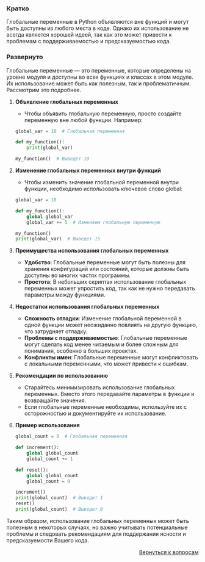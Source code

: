 ### Кратко

Глобальные переменные в Python объявляются вне функций и могут быть доступны из любого места в коде. Однако их
использование не всегда является хорошей идеей, так как это может привести к проблемам с поддерживаемостью и
предсказуемостью кода.

### Развернуто

Глобальные переменные — это переменные, которые определены на уровне модуля и доступны во всех функциях и классах в
этом модуле. Их использование может быть как полезным, так и проблематичным. Рассмотрим это подробнее.

1. **Объявление глобальных переменных**
    - Чтобы объявить глобальную переменную, просто создайте переменную вне любой функции. Например:
    ```Python
    global_var = 10  # Глобальная переменная

    def my_function():
        print(global_var)

    my_function()  # Выведет 10
    ```

2. **Изменение глобальных переменных внутри функций**
    - Чтобы изменить значение глобальной переменной внутри функции, необходимо использовать ключевое слово global:
    ```Python
    global_var = 10

    def my_function():
        global global_var
        global_var += 5  # Изменяем глобальную переменную

    my_function()
    print(global_var)  # Выведет 15
    ```

3. **Преимущества использования глобальных переменных**
    - **Удобство**: Глобальные переменные могут быть полезны для хранения конфигураций или состояний, которые должны
      быть доступны во многих частях программы.
    - **Простота**: В небольших скриптах использование глобальных переменных может упростить код, так как не нужно
      передавать параметры между функциями.

4. **Недостатки использования глобальных переменных**
    - **Сложность отладки**: Изменение глобальной переменной в одной функции может неожиданно повлиять на другую
      функцию, что затрудняет отладку.
    - **Проблемы с поддерживаемостью**: Глобальные переменные могут сделать код менее читаемым и более сложным для
      понимания, особенно в больших проектах.
    - **Конфликты имен**: Глобальные переменные могут конфликтовать с локальными переменными, что может привести к
      ошибкам.

5. **Рекомендации по использованию**
    - Старайтесь минимизировать использование глобальных переменных. Вместо этого передавайте параметры в функции
      и возвращайте значения.
    - Если глобальные переменные необходимы, используйте их с осторожностью и документируйте их использование.

6. **Пример использования**
    ```Python
    global_count = 0  # Глобальная переменная

    def increment():
        global global_count
        global_count += 1

    def reset():
        global global_count
        global_count = 0

    increment()
    print(global_count)  # Выведет 1
    reset()
    print(global_count)  # Выведет 0
    ```

Таким образом, использование глобальных переменных может быть полезным в некоторых случаях, но важно учитывать
потенциальные проблемы и следовать рекомендациям для поддержания ясности и предсказуемости Вашего кода.

<div align="right">

[Вернуться к вопросам](../Вопросы.md)

</div>
